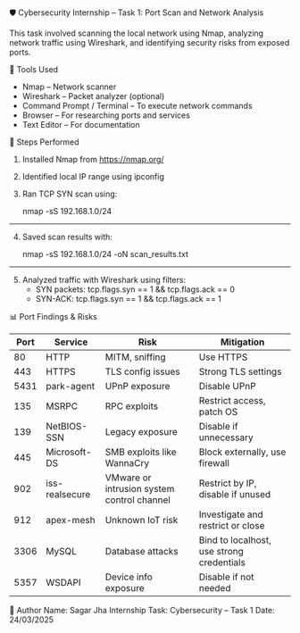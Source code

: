 🛡️ Cybersecurity Internship – Task 1: Port Scan and Network Analysis

This task involved scanning the local network using Nmap, analyzing network traffic using Wireshark, and identifying security risks from exposed ports.

🔧 Tools Used

- Nmap – Network scanner
- Wireshark – Packet analyzer (optional)
- Command Prompt / Terminal – To execute network commands
- Browser – For researching ports and services
- Text Editor – For documentation

🚀 Steps Performed

1. Installed Nmap from https://nmap.org/
2. Identified local IP range using ipconfig
3. Ran TCP SYN scan using:

   nmap -sS 192.168.1.0/24
_________________________________________________

4. Saved scan results with:

   nmap -sS 192.168.1.0/24 -oN scan_results.txt
_________________________________________________

5. Analyzed traffic with Wireshark using filters:
   - SYN packets: tcp.flags.syn == 1 && tcp.flags.ack == 0
   - SYN-ACK: tcp.flags.syn == 1 && tcp.flags.ack == 1

📊 Port Findings & Risks

| Port | Service         | Risk                                              | Mitigation                                  |
|------|------------------|---------------------------------------------------|---------------------------------------------|
| 80   | HTTP            | MITM, sniffing                                    | Use HTTPS                                   |
| 443  | HTTPS           | TLS config issues                                 | Strong TLS settings                         |
| 5431 | park-agent      | UPnP exposure                                     | Disable UPnP                                |
| 135  | MSRPC           | RPC exploits                                      | Restrict access, patch OS                   |
| 139  | NetBIOS-SSN     | Legacy exposure                                   | Disable if unnecessary                      |
| 445  | Microsoft-DS    | SMB exploits like WannaCry                        | Block externally, use firewall              |
| 902  | iss-realsecure  | VMware or intrusion system control channel        | Restrict by IP, disable if unused           |
| 912  | apex-mesh       | Unknown IoT risk                                  | Investigate and restrict or close           |
| 3306 | MySQL           | Database attacks                                  | Bind to localhost, use strong credentials   |
| 5357 | WSDAPI          | Device info exposure                              | Disable if not needed                       |

📝 Author
Name: Sagar  Jha
Internship Task: Cybersecurity – Task 1
Date: 24/03/2025

